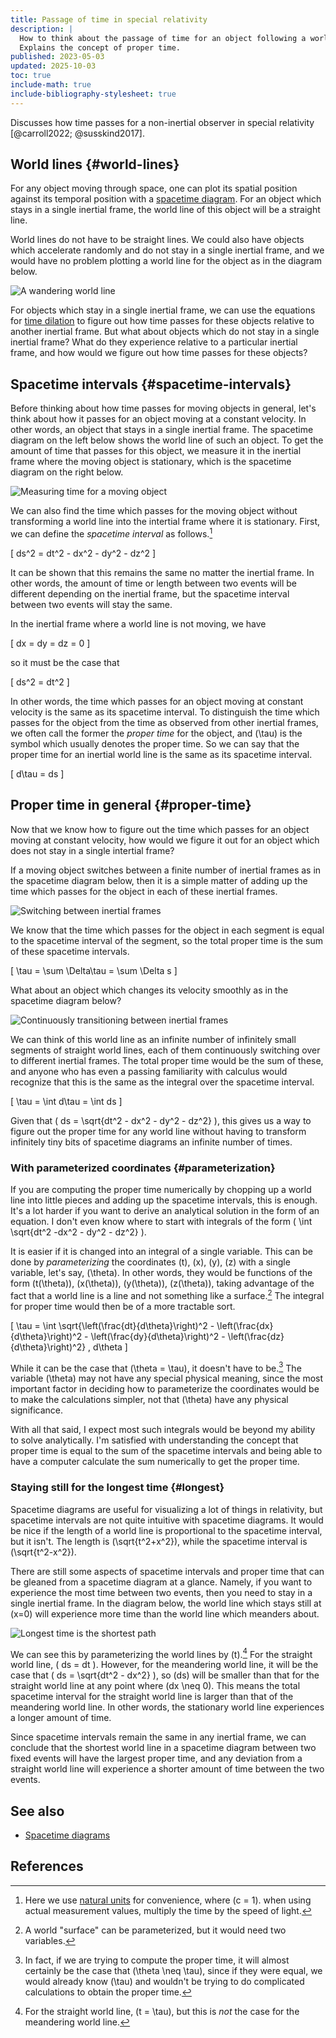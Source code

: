```yaml
---
title: Passage of time in special relativity
description: |
  How to think about the passage of time for an object following a world line.
  Explains the concept of proper time.
published: 2023-05-03
updated: 2025-10-03
toc: true
include-math: true
include-bibliography-stylesheet: true
---
```


Discusses how time passes for a non-inertial observer in special relativity [@carroll2022; @susskind2017].

## World lines {#world-lines}

For any object moving through space, one can plot its spatial position
against its temporal position with a [spacetime diagram].
For an object which stays in a single inertial frame,
the world line of this object will be a straight line.

World lines do not have to be straight lines.
We could also have objects which accelerate randomly and do not stay in
a single inertial frame, and we would have no problem plotting a world line
for the object as in the diagram below.

![A wandering world line](/diagrams/article/relativity/proper-time/random-line.svg)

For objects which stay in a single inertial frame, we can use the equations
for [time dilation] to figure out how time passes for these objects
relative to another inertial frame.  But what about objects which do not
stay in a single inertial frame?  What do they experience relative to
a particular inertial frame, and how would we figure out how time passes
for these objects?

[spacetime diagram]: /article/physics/relativity/spacetime-diagrams
[time dilation]: /article/physics/relativity/spacetime-diagrams#time-dilation

## Spacetime intervals {#spacetime-intervals}

Before thinking about how time passes for moving objects in general,
let's think about how it passes for an object moving at a constant velocity.
In other words, an object that stays in a single inertial frame.
The spacetime diagram on the left below shows the world line of such an object.
To get the amount of time that passes for this object,
we measure it in the inertial frame where the moving object is stationary,
which is the spacetime diagram on the right below.

![Measuring time for a moving object](/diagrams/article/relativity/proper-time/measuring-time.svg)

We can also find the time which passes for the moving object without transforming
a world line into the intertial frame where it is stationary.
First, we can define the _spacetime interval_ as follows.[^natural-units]

\[ ds^2 = dt^2 - dx^2 - dy^2 - dz^2 \]

It can be shown that this remains the same no matter the inertial frame.
In other words, the amount of time or length between two events will be
different depending on the inertial frame, but the spacetime interval
between two events will stay the same.

In the inertial frame where a world line is not moving, we have

\[ dx = dy = dz = 0 \]

so it must be the case that

\[ ds^2 = dt^2 \]

In other words, the time which passes for an object moving at constant velocity
is the same as its spacetime interval.  To distinguish the time which passes for
the object from the time as observed from other inertial frames,
we often call the former the _proper time_ for the object,
and \(\tau\) is the symbol which usually denotes the proper time.
So we can say that the proper time for an inertial world line
is the same as its spacetime interval.

\[ d\tau = ds \]

[^natural-units]: Here we use [natural units](https://en.wikipedia.org/wiki/Natural_units)
for convenience, where \(c = 1\).  when using actual measurement values,
multiply the time by the speed of light.

## Proper time in general {#proper-time}

Now that we know how to figure out the time which passes for an object
moving at constant velocity, how would we figure it out for an object
which does not stay in a single intertial frame?

If a moving object switches between a finite number of inertial frames as
in the spacetime diagram below, then it is a simple matter of adding up
the time which passes for the object in each of these inertial frames.

![Switching between inertial frames](/diagrams/article/relativity/proper-time/discrete-lines.svg)

We know that the time which passes for the object in each segment is equal
to the spacetime interval of the segment, so the total proper time
is the sum of these spacetime intervals.

\[ \tau = \sum \Delta\tau = \sum \Delta s \]

What about an object which changes its velocity smoothly as in the spacetime diagram below?

![Continuously transitioning between inertial frames](/diagrams/article/relativity/proper-time/continuous-line.svg)

We can think of this world line as an infinite number of infinitely small segments
of straight world lines, each of them continuously switching over to different inertial frames.
The total proper time would be the sum of these,
and anyone who has even a passing familiarity with calculus would recognize
that this is the same as the integral over the spacetime interval.

\[ \tau = \int d\tau = \int ds \]

Given that \( ds = \sqrt{dt^2 - dx^2 - dy^2 - dz^2} \),
this gives us a way to figure out the proper time for any world line
without having to transform infinitely tiny bits of spacetime diagrams
an infinite number of times.

### With parameterized coordinates {#parameterization}

If you are computing the proper time numerically by chopping up a world line into
little pieces and adding up the spacetime intervals, this is enough.
It's a lot harder if you want to derive an analytical solution in the form of an equation.
I don't even know where to start with integrals of the form
\( \int \sqrt{dt^2 -dx^2 - dy^2 - dz^2} \).

It is easier if it is changed into an integral of a single variable.
This can be done by _parameterizing_ the coordinates \(t\), \(x\), \(y\), \(z\) with
a single variable, let's say, \(\theta\).  In other words, they would be functions
of the form \(t(\theta)\), \(x(\theta)\), \(y(\theta)\), \(z(\theta)\),
taking advantage of the fact that a world line is a line and not something like a surface.[^surface]
The integral for proper time would then be of a more tractable sort.

\[
\tau = \int \sqrt{\left(\frac{dt}{d\theta}\right)^2 -
                  \left(\frac{dx}{d\theta}\right)^2 -
                  \left(\frac{dy}{d\theta}\right)^2 -
                  \left(\frac{dz}{d\theta}\right)^2} \, d\theta
\]

While it can be the case that \(\theta = \tau\), it doesn't have to be.[^proper-time-parameter]
The variable \(\theta\) may not have any special physical meaning,
since the most important factor in deciding how to parameterize the coordinates
would be to make the calculations simpler, not that \(\theta\) have any
physical significance.

With all that said, I expect most such integrals would be beyond my ability to solve analytically.
I'm satisfied with understanding the concept that proper time
is equal to the sum of the spacetime intervals and being able
to have a computer calculate the sum numerically to get the proper time.

[^surface]: A world "surface" can be parameterized, but it would need two variables.

[^proper-time-parameter]: In fact, if we are trying to compute the proper time,
  it will almost certainly be the case that \(\theta \neq \tau\),
  since if they were equal, we would already know \(\tau\)
  and wouldn't be trying to do complicated calculations to obtain the proper time.

### Staying still for the longest time {#longest}

Spacetime diagrams are useful for visualizing a lot of things in relativity,
but spacetime intervals are not quite intuitive with spacetime diagrams.
It would be nice if the length of a world line is proportional to the
spacetime interval, but it isn't.  The length is \(\sqrt{t^2+x^2}\),
while the spacetime interval is \(\sqrt{t^2-x^2}\).

There are still some aspects of spacetime intervals and proper time
that can be gleaned from a spacetime diagram at a glance.
Namely, if you want to experience the most time between two events,
then you need to stay in a single inertial frame.
In the diagram below, the world line which stays still at \(x=0\)
will experience more time than the world line which meanders about.

![Longest time is the shortest path](/diagrams/article/relativity/proper-time/longest-time.svg)

We can see this by parameterizing the world lines by \(t\).[^t]
For the straight world line, \( ds = dt \).
However, for the meandering world line, it will be the case that \( ds = \sqrt{dt^2 - dx^2} \),
so \(ds\) will be smaller than that for the straight world line at any point where \(dx \neq 0\).
This means the total spacetime interval for the straight world line is larger than
that of the meandering world line.  In other words, the stationary world line
experiences a longer amount of time.

Since spacetime intervals remain the same in any inertial frame,
we can conclude that the shortest world line in a spacetime diagram 
between two fixed events will have the largest proper time,
and any deviation from a straight world line will experience
a shorter amount of time between the two events.

[^t]: For the straight world line, \(t = \tau\), but this is _not_ the case for the meandering world line.

## See also

*   [Spacetime diagrams](/article/physics/relativity/spacetime-diagrams)

## References
